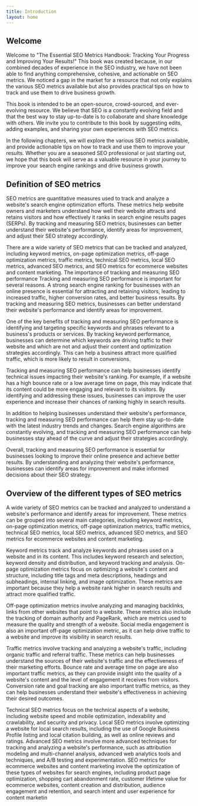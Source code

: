 ```yaml
---
title: Introduction
layout: home
---
```


## Welcome

Welcome to "The Essential SEO Metrics Handbook: Tracking Your Progress and Improving Your Results!" This book was created because, in our combined decades of experience in the SEO industry, we have not been able to find anything comprehensive, cohesive, and actionable on SEO metrics. We noticed a gap in the market for a resource that not only explains the various SEO metrics available but also provides practical tips on how to track and use them to drive business growth.

This book is intended to be an open-source, crowd-sourced, and ever-evolving resource. We believe that SEO is a constantly evolving field and that the best way to stay up-to-date is to collaborate and share knowledge with others. We invite you to contribute to this book by suggesting edits, adding examples, and sharing your own experiences with SEO metrics.

In the following chapters, we will explore the various SEO metrics available, and provide actionable tips on how to track and use them to improve your results. Whether you are a seasoned SEO professional or just starting out, we hope that this book will serve as a valuable resource in your journey to improve your search engine rankings and drive business growth.

## Definition of SEO metrics

SEO metrics are quantitative measures used to track and analyze a website's search engine optimization efforts. These metrics help website owners and marketers understand how well their website attracts and retains visitors and how effectively it ranks in search engine results pages (SERPs). By tracking and measuring SEO metrics, businesses can better understand their website's performance, identify areas for improvement, and adjust their SEO strategy accordingly.

There are a wide variety of SEO metrics that can be tracked and analyzed, including keyword metrics, on-page optimization metrics, off-page optimization metrics, traffic metrics, technical SEO metrics, local SEO metrics, advanced SEO metrics, and SEO metrics for ecommerce websites and content marketing.
The importance of tracking and measuring SEO performance
Tracking and measuring SEO performance is important for several reasons. A strong search engine ranking for businesses with an online presence is essential for attracting and retaining visitors, leading to increased traffic, higher conversion rates, and better business results. By tracking and measuring SEO metrics, businesses can better understand their website's performance and identify areas for improvement.

One of the key benefits of tracking and measuring SEO performance is identifying and targeting specific keywords and phrases relevant to a business's products or services. By tracking keyword performance, businesses can determine which keywords are driving traffic to their website and which are not and adjust their content and optimization strategies accordingly. This can help a business attract more qualified traffic, which is more likely to result in conversions.

Tracking and measuring SEO performance can help businesses identify technical issues impacting their website's ranking. For example, if a website has a high bounce rate or a low average time on page, this may indicate that its content could be more engaging and relevant to its visitors. By identifying and addressing these issues, businesses can improve the user experience and increase their chances of ranking highly in search results.

In addition to helping businesses understand their website's performance, tracking and measuring SEO performance can help them stay up-to-date with the latest industry trends and changes. Search engine algorithms are constantly evolving, and tracking and measuring SEO performance can help businesses stay ahead of the curve and adjust their strategies accordingly.

Overall, tracking and measuring SEO performance is essential for businesses looking to improve their online presence and achieve better results. By understanding and analyzing their website's performance, businesses can identify areas for improvement and make informed decisions about their SEO strategy.

## Overview of the different types of SEO metrics

A wide variety of SEO metrics can be tracked and analyzed to understand a website's performance and identify areas for improvement. These metrics can be grouped into several main categories, including keyword metrics, on-page optimization metrics, off-page optimization metrics, traffic metrics, technical SEO metrics, local SEO metrics, advanced SEO metrics, and SEO metrics for ecommerce websites and content marketing. 

Keyword metrics track and analyze keywords and phrases used on a website and in its content. This includes keyword research and selection, keyword density and distribution, and keyword tracking and analysis. On-page optimization metrics focus on optimizing a website's content and structure, including title tags and meta descriptions, headings and subheadings, internal linking, and image optimization. These metrics are important because they help a website rank higher in search results and attract more qualified traffic.

Off-page optimization metrics involve analyzing and managing backlinks, links from other websites that point to a website. These metrics also include the tracking of domain authority and PageRank, which are metrics used to measure the quality and strength of a website. Social media engagement is also an important off-page optimization metric, as it can help drive traffic to a website and improve its visibility in search results.

Traffic metrics involve tracking and analyzing a website's traffic, including organic traffic and referral traffic. These metrics can help businesses understand the sources of their website's traffic and the effectiveness of their marketing efforts. Bounce rate and average time on page are also important traffic metrics, as they can provide insight into the quality of a website's content and the level of engagement it receives from visitors. Conversion rate and goal tracking are also important traffic metrics, as they can help businesses understand their website's effectiveness in achieving their desired outcomes.

Technical SEO metrics focus on the technical aspects of a website, including website speed and mobile optimization, indexability and crawlability, and security and privacy. Local SEO metrics involve optimizing a website for local search results, including the use of Google Business Profile listing and local citation building, as well as online reviews and ratings. Advanced SEO metrics involve more advanced techniques for tracking and analyzing a website's performance, such as attribution modeling and multi-channel analysis, advanced web analytics tools and techniques, and A/B testing and experimentation. SEO metrics for ecommerce websites and content marketing involve the optimization of these types of websites for search engines, including product page optimization, shopping cart abandonment rate, customer lifetime value for ecommerce websites, content creation and distribution, audience engagement and retention, and search intent and user experience for content marketin

